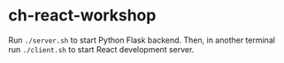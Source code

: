 # ch-react-workshop

Run  `./server.sh` to start Python Flask backend. Then, in another terminal run `./client.sh` to start React development server.
